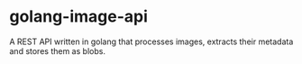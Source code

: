 # golang-image-api
A REST API written in golang that processes images, extracts their metadata and stores them as blobs.
